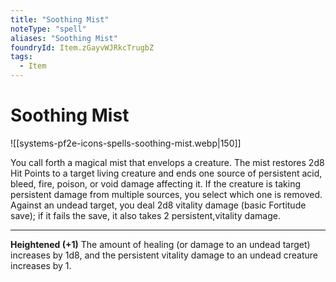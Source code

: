 ```yaml
---
title: "Soothing Mist"
noteType: "spell"
aliases: "Soothing Mist"
foundryId: Item.zGayvWJRkcTrugbZ
tags:
  - Item
---
```


# Soothing Mist
![[systems-pf2e-icons-spells-soothing-mist.webp|150]]

You call forth a magical mist that envelops a creature. The mist restores 2d8 Hit Points to a target living creature and ends one source of persistent acid, bleed, fire, poison, or void damage affecting it. If the creature is taking persistent damage from multiple sources, you select which one is removed. Against an undead target, you deal 2d8 vitality damage (basic Fortitude save); if it fails the save, it also takes 2 persistent,vitality damage.

* * *

**Heightened (+1)** The amount of healing (or damage to an undead target) increases by 1d8, and the persistent vitality damage to an undead creature increases by 1.
